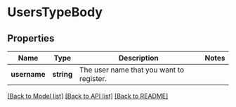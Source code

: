 # UsersTypeBody

## Properties
Name | Type | Description | Notes
------------ | ------------- | ------------- | -------------
**username** | **string** | The user name that you want to register. | 

[[Back to Model list]](../../README.md#documentation-for-models) [[Back to API list]](../../README.md#documentation-for-api-endpoints) [[Back to README]](../../README.md)

